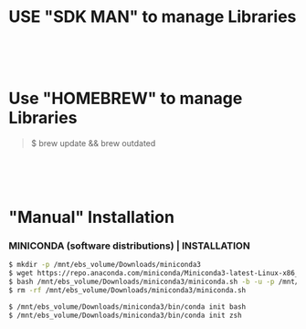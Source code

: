 # USE "SDK MAN" to manage Libraries
<br/>
<br/>
<br/>

# Use "HOMEBREW" to manage Libraries<br/>
> $ brew update && brew outdated
<br/>
<br/>
<br/>

# "Manual" Installation
### MINICONDA (software distributions) | INSTALLATION
```sh
$ mkdir -p /mnt/ebs_volume/Downloads/miniconda3
$ wget https://repo.anaconda.com/miniconda/Miniconda3-latest-Linux-x86_64.sh -O /mnt/ebs_volume/Downloads/miniconda3/miniconda.sh
$ bash /mnt/ebs_volume/Downloads/miniconda3/miniconda.sh -b -u -p /mnt/ebs_volume/Downloads/miniconda3
$ rm -rf /mnt/ebs_volume/Downloads/miniconda3/miniconda.sh

$ /mnt/ebs_volume/Downloads/miniconda3/bin/conda init bash
$ /mnt/ebs_volume/Downloads/miniconda3/bin/conda init zsh
```
<br/>
<br/>
<br/>






